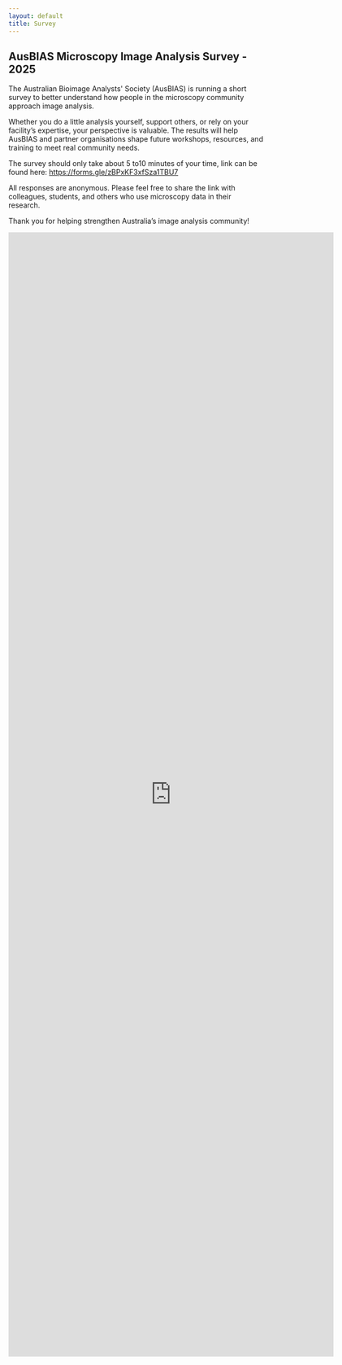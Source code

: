 ```yaml
---
layout: default
title: Survey
---
```


<h2>AusBIAS Microscopy Image Analysis Survey - 2025</h2>

The Australian Bioimage Analysts' Society (AusBIAS) is running a short survey to better understand how people in the microscopy community approach image analysis. 

Whether you do a little analysis yourself, support others, or rely on your facility’s expertise, your perspective is valuable. The results will help AusBIAS and partner organisations shape future workshops, resources, and training to meet real community needs.

The survey should only take about 5 to10 minutes of your time, link can be found here:
https://forms.gle/zBPxKF3xfSza1TBU7

All responses are anonymous. Please feel free to share the link with colleagues, students, and others who use microscopy data in their research.

Thank you for helping strengthen Australia’s image analysis community!

<iframe src="https://docs.google.com/forms/d/e/1FAIpQLSfnp_09xo1PLFUvBTngex6ywy_v2tbY5Sa9AlFvTPGv6C-Gig/viewform?embedded=true" width="640" height="2210" frameborder="0" marginheight="0" marginwidth="0">Loading…</iframe>